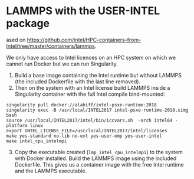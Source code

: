 # LAMMPS with the USER-INTEL package

ased on https://github.com/intel/HPC-containers-from-Intel/tree/master/containers/lammps.

We only have access to Intel licences on an HPC system on which we cannot run Docker but we can run Singularity.

1. Build a base image containing the Intel runtime but without LAMMPS (the included Dockerfile with the last line removed).
2. Then on the system with an Intel license build LAMMPS inside a Singularity container with the full Intel compile bind-mounted:
```
singularity pull docker://alahiff/intel-psxe-runtime:2018
singularity exec -B /usr/local/INTEL2017 intel-psxe-runtime-2018.simg bash
source /usr/local/INTEL2017/intel/bin/iccvars.sh  -arch intel64 -platform linux
export INTEL_LICENSE_FILE=/usr/local/INTEL2017/intel/licenses
make yes-standard no-lib no-ext yes-user-omp yes-user-intel
make intel_cpu_intelmpi
```
3. Copy the executable created (`lmp_intel_cpu_intelmpi`) to the system with Docker installed. Build the LAMMPS image using the included Dockerfile.
This gives us a container image with the free Intel runtime and the LAMMPS executable.
